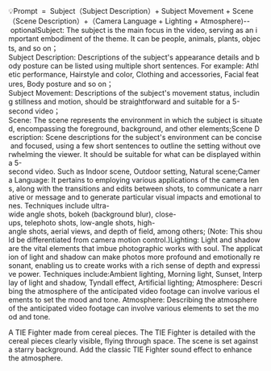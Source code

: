 💡Prompt  =  Subject（Subject Description）+ Subject Movement + Scene（Scene Description）+（Camera Language + Lighting + Atmosphere)-- optionalSubject: The subject is the main focus in the video, serving as an important embodiment of the theme. It can be people, animals, plants, objects, and so on；Subject Description: Descriptions of the subject's appearance details and body posture can be listed using multiple short sentences. For example: Athletic performance, Hairstyle and color, Clothing and accessories, Facial features, Body posture and so on；Subject Movement: Descriptions of the subject's movement status, including stillness and motion, should be straightforward and suitable for a 5-second video；Scene: The scene represents the environment in which the subject is situated, encompassing the foreground, background, and other elements;Scene Description: Scene descriptions for the subject's environment can be concise and focused, using a few short sentences to outline the setting without overwhelming the viewer. It should be suitable for what can be displayed within a 5-second video. Such as Indoor scene, Outdoor setting, Natural scene;Camera Language: It pertains to employing various applications of the camera lens, along with the transitions and edits between shots, to communicate a narrative or message and to generate particular visual impacts and emotional tones. Techniques include ultra-wide angle shots, bokeh (background blur), close-ups, telephoto shots, low-angle shots, high-angle shots, aerial views, and depth of field, among others; (Note: This should be differentiated from camera motion control.)Lighting: Light and shadow are the vital elements that imbue photographic works with soul. The application of light and shadow can make photos more profound and emotionally resonant, enabling us to create works with a rich sense of depth and expressive power. Techniques include:Ambient lighting, Morning light, Sunset, Interplay of light and shadow, Tyndall effect, Artificial lighting; Atmosphere: Describing the atmosphere of the anticipated video footage can involve various elements to set the mood and tone. Atmosphere: Describing the atmosphere of the anticipated video footage can involve various elements to set the mood and tone.

A TIE Fighter made from cereal pieces. The TIE Fighter is detailed with the cereal pieces clearly visible, flying through space. The scene is set against a starry background. Add the classic TIE Fighter sound effect to enhance the atmosphere.